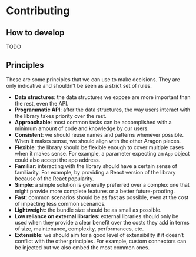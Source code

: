 # Contributing

## How to develop

TODO

## Principles

These are some principles that we can use to make decisions. They are only indicative and shouldn’t be seen as a strict set of rules.

- **Data structures**: the data structures we expose are more important than the rest, even the API.
- **Programmatic API**: after the data structures, the way users interact with the library takes priority over the rest.
- **Approachable**: most common tasks can be accomplished with a minimum amount of code and knowledge by our users.
- **Consistent**: we should reuse names and patterns whenever possible. When it makes sense, we should align with the other Aragon pieces.
- **Flexible**: the library should be flexible enough to cover multiple cases when it makes sense. For example, a parameter expecting an `App` object could also accept the app address.
- **Familiar**: interacting with the library should have a certain sense of familiarity. For example, by providing a React version of the library because of the React popularity.
- **Simple**: a simple solution is generally preferred over a complex one that might provide more complete features or a better future-proofing.
- **Fast**: common scenarios should be as fast as possible, even at the cost of impacting less common scenarios.
- **Lightweight**: the bundle size should be as small as possible.
- **Low reliance on external libraries**: external libraries should only be used when they provide a clear benefit over the costs they add in terms of size, maintenance, complexity, performances, etc.
- **Extensible**: we should aim for a good level of extensibility if it doesn’t conflict with the other principles. For example, custom connectors can be injected but we also embed the most common ones.
